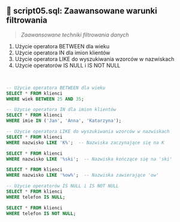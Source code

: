 ## 📝 script05.sql: Zaawansowane warunki filtrowania

> *Zaawansowane techniki filtrowania danych*

1. Użycie operatora BETWEEN dla wieku
2. Użycie operatora IN dla imion klientów
3. Użycie operatora LIKE do wyszukiwania wzorców w nazwiskach
4. Użycie operatorów IS NULL i IS NOT NULL
<br>

``` sql
-- Użycie operatora BETWEEN dla wieku
SELECT * FROM klienci
WHERE wiek BETWEEN 25 AND 35;

-- Użycie operatora IN dla imion klientów
SELECT * FROM klienci
WHERE imie IN ('Jan', 'Anna', 'Katarzyna');

-- Użycie operatora LIKE do wyszukiwania wzorców w nazwiskach
SELECT * FROM klienci
WHERE nazwisko LIKE 'K%';  -- Nazwiska zaczynające się na K

SELECT * FROM klienci
WHERE nazwisko LIKE '%ski';  -- Nazwiska kończące się na 'ski'

SELECT * FROM klienci
WHERE nazwisko LIKE '%ow%';  -- Nazwiska zawierające 'ow'

-- Użycie operatorów IS NULL i IS NOT NULL
SELECT * FROM klienci
WHERE telefon IS NULL;

SELECT * FROM klienci
WHERE telefon IS NOT NULL;
```
